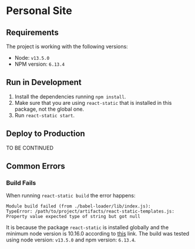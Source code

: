 # Personal Site

## Requirements

The project is working with the following versions:
- Node: `v13.5.0`
- NPM version: `6.13.4`

## Run in Development

1. Install the dependencies running `npm install`.
2. Make sure that you are using `react-static` that is installed in this package, not the
global one.
3. Run `react-static start`.

## Deploy to Production
TO BE CONTINUED

## Common Errors
### Build Fails 
When running `react-static build` the error happens:
```
Module build failed (from ./babel-loader/lib/index.js):
TypeError: /path/to/project/artifacts/react-static-templates.js: Property value expected type of string but got null
```

It is because the package `react-static` is installed globally and the minimum node version is
10.16.0 according to [this](https://github.com/react-static/react-static/issues/1189) link. The
build was tested using node version: `v13.5.0` and npm version: `6.13.4`.
